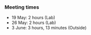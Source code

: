 ### Meeting times
* 19 May: 2 hours (Lab)
* 26 May: 2 hours (Lab)
* 3 June: 3 hours, 13 minutes (Outside)
